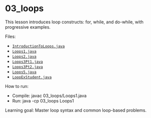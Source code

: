 # 03_loops

This lesson introduces loop constructs: for, while, and do-while, with progressive examples.

Files:
- [`IntroductionToLoops.java`](03_loops/IntroductionToLoops.java:1)
- [`Loops1.java`](03_loops/Loops1.java:1)
- [`Loops2.java`](03_loops/Loops2.java:1)
- [`Loops3Pt1.java`](03_loops/Loops3Pt1.java:1)
- [`Loops3Pt2.java`](03_loops/Loops3Pt2.java:1)
- [`Loops5.java`](03_loops/Loops5.java:1)
- [`LoopExStudent.java`](03_loops/LoopExStudent.java:1)

How to run:
- Compile: javac 03_loops/Loops1.java
- Run: java -cp 03_loops Loops1

Learning goal: Master loop syntax and common loop-based problems.
